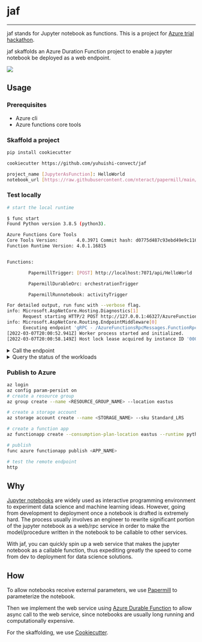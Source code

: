# jaf

---

jaf stands for Jupyter notebook as functions. This is a project for [Azure trial hackathon](https://dev.to/devteam/hack-the-microsoft-azure-trial-on-dev-2ne5).

jaf skaffolds an Azure Duration Function project to enable a jupyter notebook be deployed as a web endpoint. 

<a href="https://www.loom.com/share/e26b21e1b5b94e589a274faf77863d4a">
    <img style="max-width:300px;" src="https://cdn.loom.com/sessions/thumbnails/e26b21e1b5b94e589a274faf77863d4a-with-play.gif">
  </a>

## Usage

### Prerequisites
* Azure cli
* Azure functions core tools

### Skaffold a project

```bash
pip install cookiecutter

cookiecutter https://github.com/yuhuishi-convect/jaf

project_name [JupyterAsFunction]: HelloWorld
notebook_url [https://raw.githubusercontent.com/nteract/papermill/main/binder/cli-simple/simple_output.ipynb]: 

```

### Test locally

```bash
# start the local runtime

$ func start 
Found Python version 3.8.5 (python3).

Azure Functions Core Tools
Core Tools Version:       4.0.3971 Commit hash: d0775d487c93ebd49e9c1166d5c3c01f3c76eaaf  (64-bit)
Function Runtime Version: 4.0.1.16815


Functions:

        PapermillTrigger: [POST] http://localhost:7071/api/HelloWorld

        PapermillDurableOrc: orchestrationTrigger

        PapermillRunnotebook: activityTrigger

For detailed output, run func with --verbose flag.
info: Microsoft.AspNetCore.Hosting.Diagnostics[1]
      Request starting HTTP/2 POST http://127.0.0.1:46327/AzureFunctionsRpcMessages.FunctionRpc/EventStream application/grpc -
info: Microsoft.AspNetCore.Routing.EndpointMiddleware[0]
      Executing endpoint 'gRPC - /AzureFunctionsRpcMessages.FunctionRpc/EventStream'
[2022-03-07T20:00:52.941Z] Worker process started and initialized.
[2022-03-07T20:00:58.149Z] Host lock lease acquired by instance ID '000000000000000000000000EBCD312A'.
```
<details>
<summary>Call the endpoint </summary>

```bash

# we can specify the parameters in the payload

$ http http://localhost:7071/api/HelloWorld msg=hellowrld
HTTP/1.1 202 Accepted
Content-Type: application/json
Date: Mon, 07 Mar 2022 20:01:22 GMT
Location: http://localhost:7071/runtime/webhooks/durabletask/instances/92340eba029644c2a4cc92b88eb92c65?taskHub=TestHubName&connection=Storage&code=WeTn3kKacKD97mRTYr1UaP4KPgb5eJMQBqQFGMnquPmCJNuW0aiUAQ==
Retry-After: 10
Server: Kestrel
Transfer-Encoding: chunked

{
    "id": "92340eba029644c2a4cc92b88eb92c65",
    "purgeHistoryDeleteUri": "http://localhost:7071/runtime/webhooks/durabletask/instances/92340eba029644c2a4cc92b88eb92c65?taskHub=TestHubName&connection=Storage&code=WeTn3kKacKD97mRTYr1UaP4KPgb5eJMQBqQFGMnquPmCJNuW0aiUAQ==",
    "restartPostUri": "http://localhost:7071/runtime/webhooks/durabletask/instances/92340eba029644c2a4cc92b88eb92c65/restart?taskHub=TestHubName&connection=Storage&code=WeTn3kKacKD97mRTYr1UaP4KPgb5eJMQBqQFGMnquPmCJNuW0aiUAQ==",
    "rewindPostUri": "http://localhost:7071/runtime/webhooks/durabletask/instances/92340eba029644c2a4cc92b88eb92c65/rewind?reason={text}&taskHub=TestHubName&connection=Storage&code=WeTn3kKacKD97mRTYr1UaP4KPgb5eJMQBqQFGMnquPmCJNuW0aiUAQ==",
    "sendEventPostUri": "http://localhost:7071/runtime/webhooks/durabletask/instances/92340eba029644c2a4cc92b88eb92c65/raiseEvent/{eventName}?taskHub=TestHubName&connection=Storage&code=WeTn3kKacKD97mRTYr1UaP4KPgb5eJMQBqQFGMnquPmCJNuW0aiUAQ==",
    "statusQueryGetUri": "http://localhost:7071/runtime/webhooks/durabletask/instances/92340eba029644c2a4cc92b88eb92c65?taskHub=TestHubName&connection=Storage&code=WeTn3kKacKD97mRTYr1UaP4KPgb5eJMQBqQFGMnquPmCJNuW0aiUAQ==",
    "terminatePostUri": "http://localhost:7071/runtime/webhooks/durabletask/instances/92340eba029644c2a4cc92b88eb92c65/terminate?reason={text}&taskHub=TestHubName&connection=Storage&code=WeTn3kKacKD97mRTYr1UaP4KPgb5eJMQBqQFGMnquPmCJNuW0aiUAQ=="
}
```

</details>

<details>
<summary>Query the status of the workloads</summary>


```bash
$ http "http://localhost:7071/runtime/webhooks/durabletask/instances/92340eba029644c2a4cc92b88eb92c65?taskHub=TestHubName&connection=Storage&code=WeTn3kKacKD97mRTYr1UaP4KPgb5eJMQBqQFGMnquPmCJNuW0aiUAQ=="                                                  
HTTP/1.1 200 OK
Content-Length: 2864
Content-Type: application/json; charset=utf-8
Date: Mon, 07 Mar 2022 20:02:41 GMT
Server: Kestrel

{
    "createdTime": "2022-03-07T20:01:22Z",
    "customStatus": null,
    "input": "{\"msg\": \"hellowrld\"}",
    "instanceId": "92340eba029644c2a4cc92b88eb92c65",
    "lastUpdatedTime": "2022-03-07T20:01:25Z",
    "name": "PapermillDurableOrc",
    "output": {
        "cells": [
            {
                "cell_type": "markdown",
                "id": "2423b240",
                "metadata": {
                    "papermill": {
                        "duration": 0.002853,
                        "end_time": "2022-03-07T20:01:24.582226",
                        "exception": false,
                        "start_time": "2022-03-07T20:01:24.579373",
                        "status": "completed"
                    },
                    "tags": []
                },
                "source": "# Simple input notebook with parameters"
            },
            {
                "cell_type": "code",
                "execution_count": 1,
                "id": "0b095f0b",
                "metadata": {
                    "execution": {
                        "iopub.execute_input": "2022-03-07T20:01:24.591766Z",
                        "iopub.status.busy": "2022-03-07T20:01:24.591607Z",
                        "iopub.status.idle": "2022-03-07T20:01:24.596259Z",
                        "shell.execute_reply": "2022-03-07T20:01:24.595924Z"
                    },
                    "papermill": {
                        "duration": 0.008369,
                        "end_time": "2022-03-07T20:01:24.597145",
                        "exception": false,
                        "start_time": "2022-03-07T20:01:24.588776",
                        "status": "completed"
                    },
                    "tags": [
                        "parameters"
                    ]
                },
                "outputs": [],
                "source": "msg = None"
            },
            {
                "cell_type": "code",
                "execution_count": 2,
                "id": "f7e403be",
                "metadata": {
                    "execution": {
                        "iopub.execute_input": "2022-03-07T20:01:24.601899Z",
                        "iopub.status.busy": "2022-03-07T20:01:24.601774Z",
                        "iopub.status.idle": "2022-03-07T20:01:24.603540Z",
                        "shell.execute_reply": "2022-03-07T20:01:24.603281Z"
                    },
                    "papermill": {
                        "duration": 0.005037,
                        "end_time": "2022-03-07T20:01:24.604344",
                        "exception": false,
                        "start_time": "2022-03-07T20:01:24.599307",
                        "status": "completed"
                    },
                    "tags": [
                        "injected-parameters"
                    ]
                },
                "outputs": [],
                "source": "# Parameters\nmsg = \"hellowrld\"\n"
            },
            {
                "cell_type": "code",
                "execution_count": 3,
                "id": "13859a47",
                "metadata": {
                    "execution": {
                        "iopub.execute_input": "2022-03-07T20:01:24.609052Z",
                        "iopub.status.busy": "2022-03-07T20:01:24.608930Z",
                        "iopub.status.idle": "2022-03-07T20:01:24.611030Z",
                        "shell.execute_reply": "2022-03-07T20:01:24.610761Z"
                    },
                    "papermill": {
                        "duration": 0.005376,
                        "end_time": "2022-03-07T20:01:24.611845",
                        "exception": false,
                        "start_time": "2022-03-07T20:01:24.606469",
                        "status": "completed"
                    },
                    "tags": []
                },
                "outputs": [
                    {
                        "name": "stdout",
                        "output_type": "stream",
                        "text": "hellowrld\n"
                    }
                ],
                "source": "print(msg)"
            }
        ],
        "metadata": {
            "celltoolbar": "Tags",
            "hide_input": false,
            "kernelspec": {
                "display_name": "Python 3",
                "language": "python",
                "name": "python3"
            },
            "language_info": {
                "codemirror_mode": {
                    "name": "ipython",
                    "version": 3
                },
                "file_extension": ".py",
                "mimetype": "text/x-python",
                "name": "python",
                "nbconvert_exporter": "python",
                "pygments_lexer": "ipython3",
                "version": "3.8.5"
            },
            "orig_nbformat_minor": 1,
            "papermill": {
                "duration": 1.014578,
                "end_time": "2022-03-07T20:01:24.727322",
                "environment_variables": {},
                "exception": null,
                "input_path": "https://raw.githubusercontent.com/nteract/papermill/main/binder/cli-simple/simple_output.ipynb",
                "output_path": "/tmp/output.ipynb",
                "parameters": {
                    "msg": "hellowrld"
                },
                "start_time": "2022-03-07T20:01:23.712744",
                "version": "2.1.3"
            }
        },
        "nbformat": 4,
        "nbformat_minor": 5
    },
    "runtimeStatus": "Completed"
}
```

</details>

### Publish to Azure

```bash
az login
az config param-persist on
# create a resource group
az group create --name <RESOURCE_GROUP_NAME> --location eastus

# create a storage account
az storage account create --name <STORAGE_NAME> --sku Standard_LRS

# create a function app 
az functionapp create --consumption-plan-location eastus --runtime python --runtime-version 3.8 --functions-version 3 --name <APP_NAME> --os-type linux --storage-account <STORAGE_NAME>

# publish
func azure functionapp publish <APP_NAME>
```


```bash
# test the remote endpoint
http 
```


## Why 

[Jupyter notebooks](https://jupyter.org/) are widely used as interactive programming environment to experiment data science and machine learning ideas.
However, going from development to deployment once a notebook is drafted is extremely hard. The process usually involves an engineer to rewrite significant portion of the jupyter notebook as a web/rpc service in order to make the model/procedure written in the notebook to be callable to other services.

With jaf, you can quickly spin up a web service that makes the jupyter notebook as a callable function, thus expediting greatly the speed to come from dev to deployment for data science solutions.

## How

To allow notebooks receive external parameters, we use [Papermill](https://papermill.readthedocs.io/en/latest/) to parameterize the notebook.

Then we implement the web service using [Azure Durable Function](https://docs.microsoft.com/en-us/azure/azure-functions/durable/durable-functions-overview?tabs=csharp) to allow async call to the web service, since notebooks are usually long running and computationally expensive.

For the skaffolding, we use [Cookiecutter](https://cookiecutter.readthedocs.io/en/2.0.2/README.html#).



